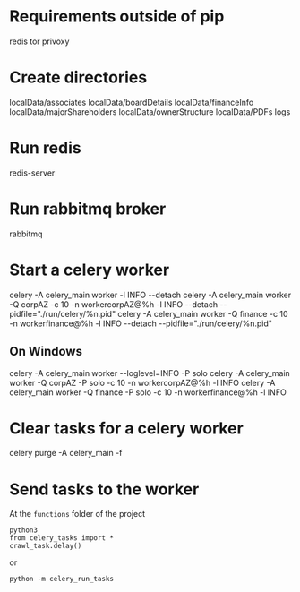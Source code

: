 # Requirements outside of pip
redis
tor
privoxy

# Create directories
localData/associates
localData/boardDetails
localData/financeInfo
localData/majorShareholders
localData/ownerStructure
localData/PDFs
logs

# Run redis
redis-server

# Run rabbitmq broker
rabbitmq

# Start a celery worker
celery -A celery_main worker -l INFO --detach
celery -A celery_main worker -Q corpAZ -c 10 -n workercorpAZ@%h -l INFO --detach --pidfile="./run/celery/%n.pid"
celery -A celery_main worker -Q finance -c 10 -n workerfinance@%h -l INFO --detach  --pidfile="./run/celery/%n.pid"
## On Windows
celery -A celery_main worker --loglevel=INFO -P solo
celery -A celery_main worker -Q corpAZ -P solo -c 10 -n workercorpAZ@%h -l INFO
celery -A celery_main worker -Q finance -P solo -c 10 -n workerfinance@%h -l INFO

# Clear tasks for a celery worker
celery purge -A celery_main -f

# Send tasks to the worker
At the `functions` folder of the project
```
python3
from celery_tasks import *
crawl_task.delay()
```
or
```
python -m celery_run_tasks
```
